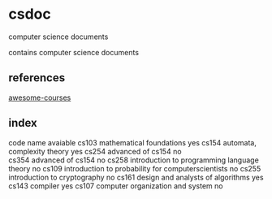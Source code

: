 # csdoc
computer science documents

contains computer science documents

## references

[awesome-courses](https://github.com/prakhar1989/awesome-courses)

## index

code    name                                                            avaiable
cs103   mathematical foundations                                             yes
cs154   automata, complexity theory                                          yes 
cs254   advanced of cs154                                                     no  
cs354   advanced of cs154                                                     no
cs258   introduction to programming language theory                           no
cs109   introduction to probability for computerscientists                    no
cs255   introduction to cryptography                                          no
cs161   design and analysts of algorithms                                    yes
cs143   compiler                                                             yes
cs107   computer organization and system                                      no
